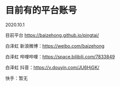 # 目前有的平台账号
2020.10.1

目前平台
https://baizehong.github.io/pingtai/


白泽虹 新浪微博：https://weibo.com/baizehong

白泽虹 哔哩哔哩：https://space.bilibili.com/7833849

白泽虹 抖音：https://v.douyin.com/JU6HjGK/

快手：暂无
